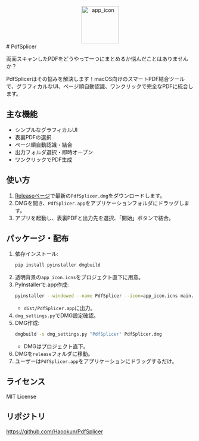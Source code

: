 
<div align="center">
   <img width="100" height="100" alt="app_icon" src="https://github.com/user-attachments/assets/a3f9089a-cf94-43be-b485-f682a43492c6" />
</div>
# PdfSplicer

両面スキャンしたPDFをどうやって一つにまとめるか悩んだことはありませんか？

PdfSplicerはその悩みを解決します！macOS向けのスマートPDF結合ツールで、グラフィカルなUI、ページ順自動認識、ワンクリックで完全なPDFに統合します。

## 主な機能
- シンプルなグラフィカルUI
- 表裏PDFの選択
- ページ順自動認識・結合
- 出力フォルダ選択・即時オープン
- ワンクリックでPDF生成

## 使い方
1. [Releaseページ](https://github.com/Haookun/PdfSplicer/releases)で最新の`PdfSplicer.dmg`をダウンロードします。
2. DMGを開き、`PdfSplicer.app`をアプリケーションフォルダにドラッグします。
3. アプリを起動し、表裏PDFと出力先を選択、「開始」ボタンで結合。

## パッケージ・配布
1. 依存インストール:
   ```bash
   pip install pyinstaller dmgbuild
   ```
2. 透明背景の`app_icon.icns`をプロジェクト直下に用意。
3. PyInstallerで.app作成:
   ```bash
   pyinstaller --windowed --name PdfSplicer --icon=app_icon.icns main.py
   ```
   - `dist/PdfSplicer.app`に出力。
4. `dmg_settings.py`でDMG設定確認。
5. DMG作成:
   ```bash
   dmgbuild -s dmg_settings.py "PdfSplicer" PdfSplicer.dmg
   ```
   - DMGはプロジェクト直下。
6. DMGを`release`フォルダに移動。
7. ユーザーは`PdfSplicer.app`をアプリケーションにドラッグするだけ。

## ライセンス
MIT License

## リポジトリ
https://github.com/Haookun/PdfSplicer
